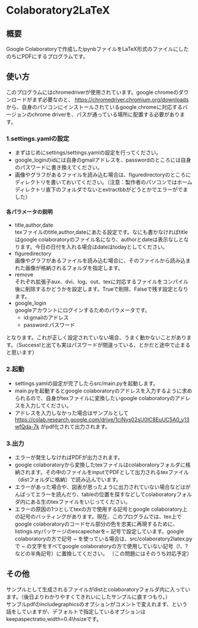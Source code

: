 # Colaboratory2LaTeX
## 概要
Google Colaboratoryで作成したipynbファイルをLaTeX形式のファイルにしたのちにPDFにするプログラムです。
## 使い方
このプログラムにはchromedriverが使用されています。google chromeのダウンロードがまず必要なのと、 https://chromedriver.chromium.org/downloads から、自身のパソコンにインストールされているgoogle chromeに対応するバージョンのchrome driverを、パスが通っている場所に配置する必要があります。
### 1.settings.yamlの設定
- まずはじめにsettings/settings.yamlの設定を行ってください。
- google_loginのidには自身のgmailアドレスを、passwordのところには自身のパスワードに書き換えてください。
- 画像やグラフがあるファイルを読み込む場合は、figuredirectoryのところにディレクトリを書いておいてください。（注意：製作者のパソコンではホームディレクトリ直下のフォルダでないとextractbbがどうとかでエラーがでました）
#### 各パラメータの説明
- title,author,date  
texファイルのtitle,author,dateにあたる設定です。なにも書かなければtitleはgoogle colaboratoryのファイル名になり、authorとdateは表示なしとなります。今日の日付を入れる場合はdateはtodayとしてください。
- figuredirectory  
画像やグラフがあるファイルを読み込む場合に、そのファイルから読み込まれた画像が格納されるフォルダを指定します。
- remove  
それぞれ拡張子aux、dvi、log、out、texに対応するファイルをコンパイル後に削除するかどうかを設定します。Trueで削除、Falseで残す設定となります。
- google_login  
googleアカウントにログインするためのパラメータです。
    - id:gmailのアドレス
    - password:パスワード

となります。これが正しく設定されていない場合、うまく動かないことがあります。（Success!と出ても実はパスワードが間違っている、とかだと途中で止まると思います）
### 2.起動
- settings.yamlの設定が完了したらsrc/main.pyを起動します。
- main.pyを起動するとgoogle colaboratoryのアドレスを入力するように求められるので、自身がtexファイルに変換したいgoogle colaboratoryのアドレスを入力してください。
- アドレスを入力しなかった場合はサンプルとして https://colab.research.google.com/drive/1ciNys02sU0IC8EuUC5A0_y13wfQda-7k がpdf化されて出力されます。
### 3.出力
- エラーが発生しなければPDFが出力されます。
- google colaboratoryから変換したtexファイルはcolaboratoryフォルダに格納されます。その中のファイルをinputでPDFとして出力されるtexファイル（distフォルダに格納）で読み込んでいます。
- エラーがあった場合や、図表が思ったように出力されていない場合などはがんばってエラーを読んだり、tableの位置を探すなどしてcolaboratoryフォルダ内にある生のtexファイルをいじってください。
- エラーの原因の1つとしてtexの方で使用する記号とgoogle colaboratory上の記号のバッティングがあります。現在、このプログラムでは、tex上でgoogle colaboratoryのコードセル部分の色を忠実に再現するために、listings.styパッケージのescapecharを~ 記号で設定しています。google colaboratoryの方で記号 ~ を使っている場合は、src/colaboratory2latex.pyで ~ の文字をすべてgoogle colaboratoryの方で使用していない記号（!、?などの半角記号）に置換してください。
（この問題にはそのうち対応予定）
## その他
サンプルとして生成されるファイルがdistとcolaboratoryフォルダ内に入っています。（後日よりわかりやすくてきれいにしたサンプルに直すつもり。）  
サンプルpdfのincludegraphicsのオプションがコメントで変えれます、という話をしていますが、デフォルトで指定しているオプションはkeepaspectratio,width=0.4\hsizeです。